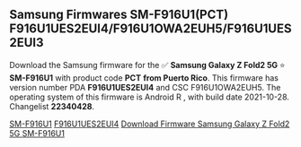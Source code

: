 <h2>Samsung Firmwares SM-F916U1(PCT) F916U1UES2EUI4/F916U1OWA2EUH5/F916U1UES2EUI3</h2>
Download the Samsung firmware for the ✅ <strong>Samsung Galaxy Z Fold2 5G </strong> ⭐ <strong>SM-F916U1</strong> with product code <strong>PCT</strong> <strong> from Puerto Rico</strong>. This firmware has version number PDA <strong>F916U1UES2EUI4</strong> and CSC F916U1OWA2EUH5. The operating system of this firmware is Android R , with build date 2021-10-28. Changelist <strong>22340428</strong>.


[SM-F916U1](https://samfirm.shop/samsung/model/SM-F916U1)
[F916U1UES2EUI4](https://samfirm.shop/samsung/pda/F916U1UES2EUI4)
[Download Firmware Samsung Galaxy Z Fold2 5G SM-F916U1](https://samfirm.shop/samsung/firmware/469505)
